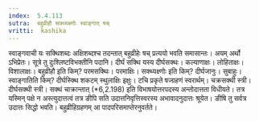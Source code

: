 ```yaml
---
index:  5.4.113
sutra:  बहुव्रीहौ सक्थ्यक्ष्णोः स्वाङ्गात् षच्
vritti:  kashika 
---
```


स्वाङ्गवाची यः सक्थिशब्दः अक्षिशब्दश्च तदन्तात् बहुव्रीहेः षच् प्रत्ययो भवति समासान्तः। अयम् अर्थो ऽभिप्रेतः। सूत्रे तु दुःश्लिष्टविभक्तीनि पदानि। दीर्घं सक्थि यस्य दीर्घसक्थः। कल्याणाक्षः। लोहिताक्षः। विशालाक्षः। बहुव्रीहौ इति किम्? परमसक्थिः। परमाक्षिः। सक्थ्यक्ष्णोः इति किम्? दीर्घजानुः। सुबाहुः। स्वाङ्गातिति किम्? दीर्घस्क्थि शकटम् स्थुलाक्षिः इक्षुः। टचि प्रकृते षज्ग्रहणं स्वरार्थम्। चक्रसक्थी स्त्री। दीर्घसक्थी स्त्री। सक्थं चाक्रान्तात् (*6,2.198) इति विभाषयोत्तरपदस्य अन्तोदात्तता विधीयते। तत्र यस्मिन् पक्षे न अस्त्युदात्तत्वं तत्र ङीपि सति उदात्तनिवृत्तिस्वरस्य अभावादनुदात्तः श्रूयेत। ङीषि तु सर्वत्र उदात्तः सिद्धो भवति। बहुव्रीहिग्रहणम् आ पादपरिसमाप्तेरनुवर्तते।

